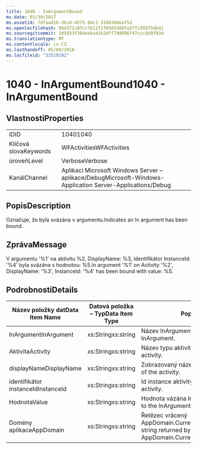 ```yaml
---
title: 1040 - InArgumentBound
ms.date: 03/30/2017
ms.assetid: 7dfaad1b-36c0-4575-84c1-31d63b0eaf5d
ms.openlocfilehash: 984372c07ccfb11f2f05d5488fa5ffc95075db41
ms.sourcegitcommit: 3d5d33f384eeba41b2dff79d096f47ccc8d8f03d
ms.translationtype: MT
ms.contentlocale: cs-CZ
ms.lasthandoff: 05/04/2018
ms.locfileid: "33510192"
---
```

# <a name="1040---inargumentbound"></a><span data-ttu-id="bcd13-102">1040 - InArgumentBound</span><span class="sxs-lookup"><span data-stu-id="bcd13-102">1040 - InArgumentBound</span></span>
## <a name="properties"></a><span data-ttu-id="bcd13-103">Vlastnosti</span><span class="sxs-lookup"><span data-stu-id="bcd13-103">Properties</span></span>  
  
|||  
|-|-|  
|<span data-ttu-id="bcd13-104">ID</span><span class="sxs-lookup"><span data-stu-id="bcd13-104">ID</span></span>|<span data-ttu-id="bcd13-105">1040</span><span class="sxs-lookup"><span data-stu-id="bcd13-105">1040</span></span>|  
|<span data-ttu-id="bcd13-106">Klíčová slova</span><span class="sxs-lookup"><span data-stu-id="bcd13-106">Keywords</span></span>|<span data-ttu-id="bcd13-107">WFActivities</span><span class="sxs-lookup"><span data-stu-id="bcd13-107">WFActivities</span></span>|  
|<span data-ttu-id="bcd13-108">úroveň</span><span class="sxs-lookup"><span data-stu-id="bcd13-108">Level</span></span>|<span data-ttu-id="bcd13-109">Verbose</span><span class="sxs-lookup"><span data-stu-id="bcd13-109">Verbose</span></span>|  
|<span data-ttu-id="bcd13-110">Kanál</span><span class="sxs-lookup"><span data-stu-id="bcd13-110">Channel</span></span>|<span data-ttu-id="bcd13-111">Aplikaci Microsoft Windows Server – aplikace/Debug</span><span class="sxs-lookup"><span data-stu-id="bcd13-111">Microsoft-Windows-Application Server-Applications/Debug</span></span>|  
  
## <a name="description"></a><span data-ttu-id="bcd13-112">Popis</span><span class="sxs-lookup"><span data-stu-id="bcd13-112">Description</span></span>  
 <span data-ttu-id="bcd13-113">Označuje, že byla svázána v argumentu.</span><span class="sxs-lookup"><span data-stu-id="bcd13-113">Indicates an In argument has been bound.</span></span>  
  
## <a name="message"></a><span data-ttu-id="bcd13-114">Zpráva</span><span class="sxs-lookup"><span data-stu-id="bcd13-114">Message</span></span>  
 <span data-ttu-id="bcd13-115">V argumentu '%1' na aktivitu %2, DisplayName: %3, identifikátor InstanceId: '%4' byla svázána s hodnotou: %5.</span><span class="sxs-lookup"><span data-stu-id="bcd13-115">In argument '%1' on Activity '%2', DisplayName: '%3', InstanceId: '%4' has been bound with value: %5.</span></span>  
  
## <a name="details"></a><span data-ttu-id="bcd13-116">Podrobnosti</span><span class="sxs-lookup"><span data-stu-id="bcd13-116">Details</span></span>  
  
|<span data-ttu-id="bcd13-117">Název položky dat</span><span class="sxs-lookup"><span data-stu-id="bcd13-117">Data Item Name</span></span>|<span data-ttu-id="bcd13-118">Datová položka – Typ</span><span class="sxs-lookup"><span data-stu-id="bcd13-118">Data Item Type</span></span>|<span data-ttu-id="bcd13-119">Popis</span><span class="sxs-lookup"><span data-stu-id="bcd13-119">Description</span></span>|  
|--------------------|--------------------|-----------------|  
|<span data-ttu-id="bcd13-120">InArgument</span><span class="sxs-lookup"><span data-stu-id="bcd13-120">InArgument</span></span>|<span data-ttu-id="bcd13-121">xs:String</span><span class="sxs-lookup"><span data-stu-id="bcd13-121">xs:string</span></span>|<span data-ttu-id="bcd13-122">Název InArgument.</span><span class="sxs-lookup"><span data-stu-id="bcd13-122">The name of the InArgument.</span></span>|  
|<span data-ttu-id="bcd13-123">Aktivita</span><span class="sxs-lookup"><span data-stu-id="bcd13-123">Activity</span></span>|<span data-ttu-id="bcd13-124">xs:String</span><span class="sxs-lookup"><span data-stu-id="bcd13-124">xs:string</span></span>|<span data-ttu-id="bcd13-125">Název typu aktivity.</span><span class="sxs-lookup"><span data-stu-id="bcd13-125">The type name of the activity.</span></span>|  
|<span data-ttu-id="bcd13-126">displayName</span><span class="sxs-lookup"><span data-stu-id="bcd13-126">DisplayName</span></span>|<span data-ttu-id="bcd13-127">xs:String</span><span class="sxs-lookup"><span data-stu-id="bcd13-127">xs:string</span></span>|<span data-ttu-id="bcd13-128">Zobrazovaný název aktivity.</span><span class="sxs-lookup"><span data-stu-id="bcd13-128">The display name of the activity.</span></span>|  
|<span data-ttu-id="bcd13-129">identifikátor instanceId</span><span class="sxs-lookup"><span data-stu-id="bcd13-129">InstanceId</span></span>|<span data-ttu-id="bcd13-130">xs:String</span><span class="sxs-lookup"><span data-stu-id="bcd13-130">xs:string</span></span>|<span data-ttu-id="bcd13-131">Id instance aktivity.</span><span class="sxs-lookup"><span data-stu-id="bcd13-131">The instance id of the activity.</span></span>|  
|<span data-ttu-id="bcd13-132">Hodnota</span><span class="sxs-lookup"><span data-stu-id="bcd13-132">Value</span></span>|<span data-ttu-id="bcd13-133">xs:String</span><span class="sxs-lookup"><span data-stu-id="bcd13-133">xs:string</span></span>|<span data-ttu-id="bcd13-134">Hodnota vázána InArgument.</span><span class="sxs-lookup"><span data-stu-id="bcd13-134">The value bound to the InArgument.</span></span>|  
|<span data-ttu-id="bcd13-135">Domény aplikace</span><span class="sxs-lookup"><span data-stu-id="bcd13-135">AppDomain</span></span>|<span data-ttu-id="bcd13-136">xs:String</span><span class="sxs-lookup"><span data-stu-id="bcd13-136">xs:string</span></span>|<span data-ttu-id="bcd13-137">Řetězec vrácený AppDomain.CurrentDomain.FriendlyName.</span><span class="sxs-lookup"><span data-stu-id="bcd13-137">The string returned by AppDomain.CurrentDomain.FriendlyName.</span></span>|
